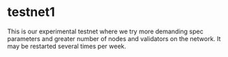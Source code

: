 # testnet1

This is our experimental testnet where we try more demanding spec parameters
and greater number of nodes and validators on the network. It may be restarted
several times per week.

